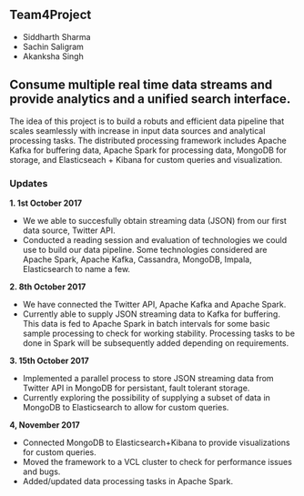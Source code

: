 ## Team4Project

- Siddharth Sharma
- Sachin Saligram
- Akanksha Singh

## Consume multiple real time data streams and provide analytics and a unified search interface.

The idea of this project is to build a robuts and efficient data pipeline that scales seamlessly with increase in input data sources and analytical processing tasks. The distributed processing framework includes Apache Kafka for buffering data, Apache Spark for processing data, MongoDB for storage, and Elasticseach + Kibana for custom queries and visualization.


### Updates

  __1. 1st October 2017__

  * We we able to succesfully obtain streaming data (JSON) from our first data source, Twitter API.
  * Conducted a reading session and evaluation of technologies we could use to build our data pipeline. Some technologies considered are Apache Spark, Apache Kafka, Cassandra, MongoDB, Impala, Elasticsearch to name a few.

  __2. 8th October 2017__

  * We have connected the Twitter API, Apache Kafka and Apache Spark.
  * Currently able to supply JSON streaming data to Kafka for buffering. This data is fed to Apache Spark in batch intervals for some basic sample processing to check for working stability. Processing tasks to be done in Spark will be subsequently added depending on requirements.

  __3. 15th October 2017__

  * Implemented a parallel process to store JSON streaming data from Twitter API in MongoDB for persistant, fault tolerant storage.
  * Currently exploring the possibility of supplying a subset of data in MongoDB to Elasticsearch to allow for custom queries.

  __4, November 2017__

  * Connected MongoDB to Elasticsearch+Kibana to provide visualizations for custom queries.
  * Moved the framework to a VCL cluster to check for performance issues and bugs.
  * Added/updated data processing tasks in Apache Spark.
  
